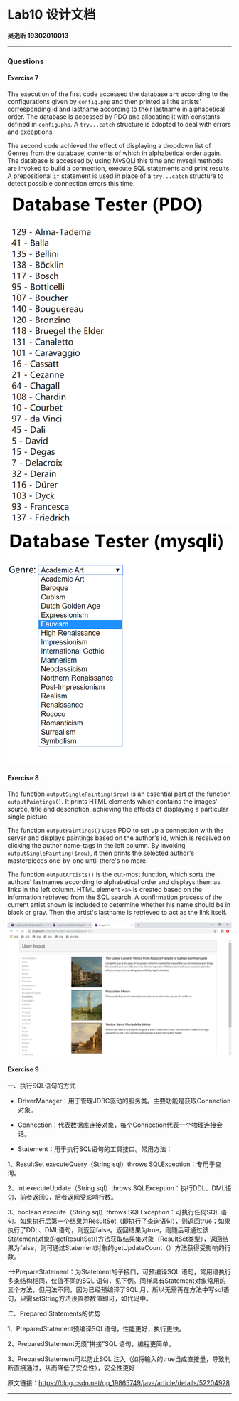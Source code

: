 # Lab10 设计文档

**吴逸昕 19302010013**

-----------------

### Questions

#### Exercise 7

The execution of the first code accessed the database `art` according
to the configurations given by `config.php` and then printed all
the artists' corresponding id and lastname according to their 
lastname in alphabetical order. The database is accessed 
by PDO and allocating it with constants defined in `config.php`.
A `try...catch` structure is adopted to deal with errors and exceptions.

The second code achieved the effect of displaying a dropdown list of Genres
from the database, contents of which in alphabetical order again. The
database is accessed by using MySQLi this time and mysqli methods are invoked
to build a connection, execute SQL statements and print results. A prepositional
`if` statement is used in place of a `try...catch` structure to detect
possible connection errors this time.

![figure1](./screenshots/1.png)

![figure2](./screenshots/2.png)

#### Exercise 8

The function `outputSinglePainting($row)` is an essential part of the
function `outputPaintings()`. It prints HTML elements which contains
the images' source, title and description, achieving the effects of displaying
a particular single picture.

The function `outputPaintings()` uses PDO to set up a connection with 
the server and displays paintings based on the author's id, which is
received on clicking the author name-tags in the left column. By invoking
`outputSinglePainting($row)`, it then prints the selected author's masterpieces
one-by-one until there's no more.

The function `outputArtists()` is the out-most function, which sorts
the authors' lastnames according to alphabetical order and displays them
as links in the left column. HTML element `<a>` is created based on the information
retrieved from the SQL search. A confirmation process of the current artist
shown is included to determine whether his name should be in black or gray.
Then the artist's lastname is retrieved to act as the link itself.
 

![figure3](./screenshots/3.png)

#### Exercise 9

一、执行SQL语句的方式

- DriverManager：用于管理JDBC驱动的服务类。主要功能是获取Connection对象。

- Connection：代表数据库连接对象，每个Connection代表一个物理连接会话。

- Statement：用于执行SQL语句的工具接口。常用方法：

1、ResultSet  executeQuery（String sql）throws SQLException：专用于查询。

2、int  executeUpdate（String sql）throws SQLException：执行DDL、DML语句，前者返回0，后者返回受影响行数。

3、boolean execute（String sql）throws SQLException：可执行任何SQL 语句。如果执行后第一个结果为ResultSet（即执行了查询语句），则返回true；如果执行了DDL、DML语句，则返回false。返回结果为true，则随后可通过该Statement对象的getResultSet()方法获取结果集对象（ResultSet类型），返回结果为false，则可通过Statement对象的getUpdateCount（）方法获得受影响的行数。

——>PrepareStatement：为Statement的子接口，可预编译SQL 语句，常用语执行多条结构相同，仅值不同的SQL 语句，见下例。同样具有Statement对象常用的三个方法，但用法不同，因为已经预编译了SQL 月，所以无需再在方法中写sql语句，只需setString方法设置参数值即可，如代码中。

二、Prepared Statements的优势

1、PreparedStatement预编译SQL语句，性能更好，执行更快。

2、PreparedStatement无须“拼接”SQL 语句，编程更简单。

3、PreparedStatement可以防止SQL 注入（如将输入的true当成直接量，导致判断直接通过，从而降低了安全性），安全性更好

原文链接：https://blog.csdn.net/qq_19865749/java/article/details/52204928

-----------------
